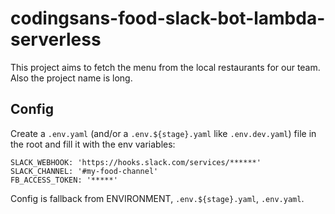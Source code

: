 # codingsans-food-slack-bot-lambda-serverless
This project aims to fetch the menu from the local restaurants for our team. Also the project name is long.

## Config

Create a `.env.yaml` (and/or a `.env.${stage}.yaml` like `.env.dev.yaml`) file in the root and fill it with the env variables:

```
SLACK_WEBHOOK: 'https://hooks.slack.com/services/******'
SLACK_CHANNEL: '#my-food-channel'
FB_ACCESS_TOKEN: '*****'
```

Config is fallback from ENVIRONMENT, `.env.${stage}.yaml`, `.env.yaml`.